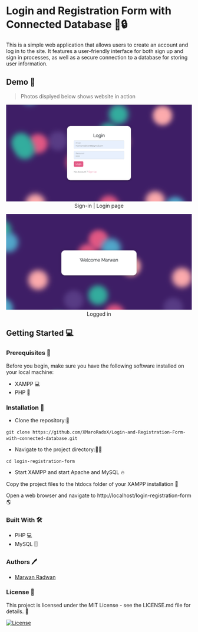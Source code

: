 # Login and Registration Form with Connected Database 🚀🔒

This is a simple web application that allows users to create an account and log in to the site. It features a user-friendly interface for both sign up and sign in processes, as well as a secure connection to a database for storing user information.

## Demo 🎥
> Photos displyed below shows website in action

<p align="center" width="100%">
<img src="demos/sign_in.png">
 Sign-in | Login page
</p>
<p align="center" width="100%">
<img src="demos/logged.png">
 Logged in
</p>

## Getting Started 💻

### Prerequisites 🧾
Before you begin, make sure you have the following software installed on your local machine:

* XAMPP 💻
* PHP 🔧
### Installation 🔨

* Clone the repository:💾

```git clone https://github.com/XMaroRadoX/Login-and-Registration-Form-with-connected-database.git ```

* Navigate to the project directory:🚶‍♂️

```cd login-registration-form```

* Start XAMPP and start Apache and MySQL 🔥

Copy the project files to the htdocs folder of your XAMPP installation 📂

Open a web browser and navigate to http://localhost/login-registration-form 🌎

### Built With 🛠
* PHP 💻
* MySQL 🗄️

### Authors :pen:
* [Marwan Radwan](https://github.com/XMaroRadoX) 

### License 📜
This project is licensed under the MIT License - see the LICENSE.md file for details. 📃

[![License](https://img.shields.io/badge/License-MIT-red.svg)](https://opensource.org/licenses/MIT)
